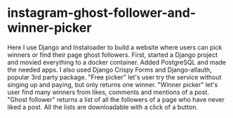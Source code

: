 # instagram-ghost-follower-and-winner-picker
Here I use Django and Instaloader to build a website where users can pick winners or find their page ghost followers.
First, started a Django project and movied everything to a docker container. Added PostgreSQL and made the needed apps.
I also used Django Crispy Forms and Django-allauth, popular 3rd party package.
"Free picker" let's user try the service without singing up and paying, but only returns one winner.
"Winner picker" let's user find many winners from likes, comments and mentions of a post.
"Ghost follower" returns a list of all the followers of a page who have never liked a post.
All the lists are downloadable with a click of a button.
